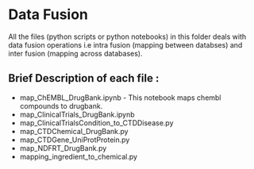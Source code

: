 # Data Fusion

All the files (python scripts or python notebooks) in this folder deals with data fusion operations i.e intra fusion (mapping between databses) and inter fusion (mapping across databases). 

## Brief Description of each file :

* map_ChEMBL_DrugBank.ipynb - This notebook maps chembl compounds to drugbank.
* map_ClinicalTrials_DrugBank.ipynb
* map_ClinicalTrialsCondition_to_CTDDisease.py
* map_CTDChemical_DrugBank.py
* map_CTDGene_UniProtProtein.py
* map_NDFRT_DrugBank.py
* mapping_ingredient_to_chemical.py
